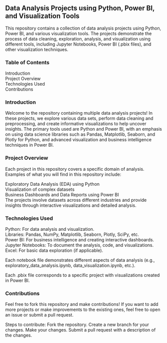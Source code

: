 ## Data Analysis Projects using Python, Power BI, and Visualization Tools
This repository contains a collection of data analysis projects using Python, Power BI, and various visualization tools. The projects demonstrate the process of data cleaning, exploration, analysis, and visualization using different tools, including Jupyter Notebooks, Power BI (.pbix files), and other visualization techniques.

### Table of Contents <br>
Introduction<br>
Project Overview<br>
Technologies Used<br>
Contributions<br>

### Introduction<br>
Welcome to the repository containing multiple data analysis projects! In these projects, we explore various data sets, perform data cleaning and preprocessing, and create informative visualizations to help uncover insights. The primary tools used are Python and Power BI, with an emphasis on using data science libraries such as Pandas, Matplotlib, Seaborn, and Plotly for Python, and advanced visualization and business intelligence techniques in Power BI.

### Project Overview
Each project in this repository covers a specific domain of analysis. Examples of what you will find in this repository include:<br>

Exploratory Data Analysis (EDA) using Python<br>
Visualization of complex datasets<br>
Business Dashboards and Data Reports using Power BI<br>
The projects involve datasets across different industries and provide insights through interactive visualizations and detailed analysis.<br>

### Technologies Used
Python: For data analysis and visualization.<br>
Libraries: Pandas, NumPy, Matplotlib, Seaborn, Plotly, SciPy, etc.<br>
Power BI: For business intelligence and creating interactive dashboards.<br>
Jupyter Notebooks: To document the analysis, code, and visualizations.<br>
Excel: For basic data exploration (if applicable).<br>

Each notebook file demonstrates different aspects of data analysis (e.g., exploratory_data_analysis.ipynb, data_visualization.ipynb, etc.).<br>

Each .pbix file corresponds to a specific project with visualizations created in Power BI.<br>


### Contributions
Feel free to fork this repository and make contributions! If you want to add more projects or make improvements to the existing ones, feel free to open an issue or submit a pull request.

Steps to contribute:
Fork the repository.
Create a new branch for your changes.
Make your changes.
Submit a pull request with a description of the changes.
